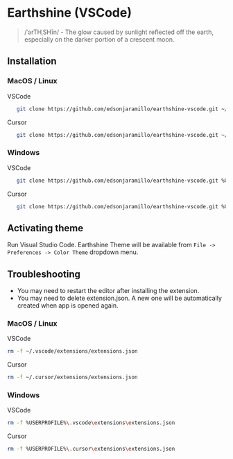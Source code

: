 <!-- repo: https://github.com/edsonjaramillo/earthshine-vscode.git  -->

# Earthshine (VSCode)

> /ˈərTHˌSHīn/ - The glow caused by sunlight reflected off the earth, especially on the darker portion of a crescent moon.

## Installation

### MacOS / Linux

VSCode

```bash
   git clone https://github.com/edsonjaramillo/earthshine-vscode.git ~/.vscode/extensions/edsonjaramillo.earthshine-1.0.0
```

Cursor

```bash
   git clone https://github.com/edsonjaramillo/earthshine-vscode.git ~/.cursor/extensions/edsonjaramillo.earthshine-1.0.0
```

### Windows

VSCode

```bash
   git clone https://github.com/edsonjaramillo/earthshine-vscode.git %USERPROFILE%\.vscode\extensions\edsonjaramillo.earthshine-1.0.0
```

Cursor

```bash
   git clone https://github.com/edsonjaramillo/earthshine-vscode.git %USERPROFILE%\.cursor\extensions\edsonjaramillo.earthshine-1.0.0
```

## Activating theme

Run Visual Studio Code. Earthshine Theme will be available from `File -> Preferences -> Color Theme` dropdown menu.

## Troubleshooting

- You may need to restart the editor after installing the extension.
- You may need to delete extension.json. A new one will be automatically created when app is opened again.

### MacOS / Linux

VSCode

```bash
rm -f ~/.vscode/extensions/extensions.json
```

Cursor

```bash
rm -f ~/.cursor/extensions/extensions.json
```

### Windows

VSCode

```bash
rm -f %USERPROFILE%\.vscode\extensions\extensions.json
```

Cursor

```bash
rm -f %USERPROFILE%\.cursor\extensions\extensions.json
```
